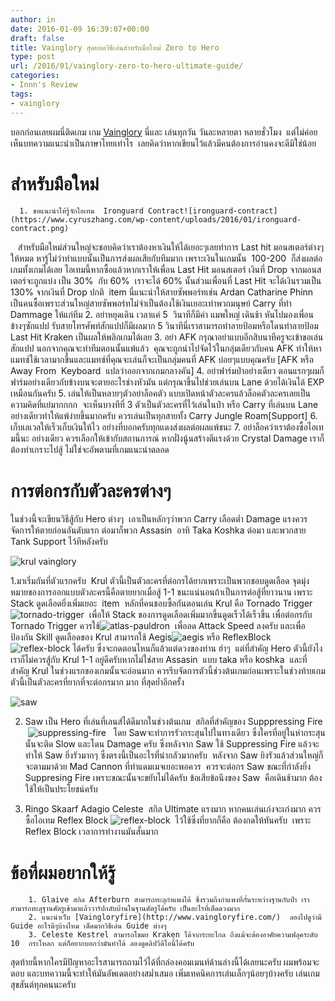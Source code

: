 ```yaml
---
author: in
date: 2016-01-09 16:39:07+00:00
draft: false
title: Vainglory สุดยอดวิธีเล่นสำหรับมือใหม่ Zero to Hero
type: post
url: /2016/01/vainglory-zero-to-hero-ultimate-guide/
categories:
- Innn's Review
tags:
- vainglory
---
```


บอกก่อนเลยผมนี่ติดเกม เกม [Vainglory](https://www.cyruszhang.com/2014/12/review-vainglory-the-best-moba-game/) นี่และ เล่นทุกวัน วันละหลายตา หลายชั่วโมง  แต่ไม่ค่อยเห็นบทความแนะนำเป็นภาษาไทยเท่าไร  เลยคิดว่าหากเขียนไว้แล้วมีคนต้องการอ่านคงจะดีมิใช่น้อย

<!-- more -->


# สำหรับมือใหม่





	  1. ขอแนะนำให้รู้จักไอเทม  Ironguard Contract![ironguard-contract](https://www.cyruszhang.com/wp-content/uploads/2016/01/ironguard-contract.png)
   สำหรับมือใหม่ส่วนใหญ่จะชอบคิดว่าเราต้องหาเงินให้ได้เยอะๆเลยทำการ Last hit มอนสเตอร์ต่างๆให้หมด หารู้ไม่ว่าทำแบบนั้นเป็นการส่งผลเสียกับทีมมาก เพราะเงินในเกมนั้น  100-200  ก็ส่งผลต่อเกมทั้งเกมได้เลย ไอเทมนี้หากซื้อแล้วหากเราให้เพื่อน Last Hit มอนสเตอร์ เงินที่ Drop จากมอนสเตอร์จะถูกแบ่ง เป็น 30%  กับ 60%  เราจะได้ 60% นั้นส่วนเพื่อนที่ Last Hit จะได้เงินรวมเป็น 130% จากเงินที่ Drop ปกติ  item นี่แนะนำให้สายซัพพอร์ทเช่น Ardan Catharine Phinn เป็นคนซื้อเพราะส่วนใหญ่สายซัพพอร์ทไม่จำเป็นต้องใช้เงินเยอะเท่าพวกมนุษย์ Carry ที่ทำ Dammage ให้แก่ทีม
	  2. อย่าหยุดเดิน เวลาแค่ 5  วินาทีก็มีค่า แมพใหญ่ เดินช้า หันไปมองเพื่อนข้างๆซักแปป รับสายโทรศัพท์สักแปปก็มีผลมาก 5 วินาทีนี่เราสามารถทำลายป้อมหรือโดนทำลายป้อม Last Hit Kraken เป็นผลให้พลิกเกมได้เลย
	  3. อย่า AFK กรุณาอย่าแบบอีกสิบนาทีครูจะเข้าขอเล่นสักแปป นอกจากคุณจะทำทีมตอนนั้นแพ้แล้ว  คุณจะถูกนำไปจัดไว้ในกลุ่มเดียวกับคน AFK ทำให้หาแมทซ์ใช้เวลามากขึ้นและแมทซ์ที่คุณจะเล่นก็จะเป็นกลุ่มคนที่ AFK บ่อยๆแบบคุณครับ [AFK หรือ Away From  Keyboard  แปลว่าออกจากเกมกลางคัน]
	  4. อย่าฟาร์มป่าอย่างเดียว ตอนแรกๆผมก็ฟาร์มอย่างเดียวกับข้างบนจะตายอะไรช่างหัวมัน แต่กรุณาขึ้นไปช่วยเล่นบน Lane ด้วยได้เงินได้ EXP เหมือนกันครับ
	  5. เล่นให้เป็นหลายๆตัวอย่าล็อคตัว แบบเปิดหน้าตัวละครแล้วล็อคตัวละครเลยเป็นความคิดที่แย่มากกกก  จะเห็นบางทีที่ 3 ตัวเป็นตัวละครที่ไว้เล่นในป่า หรือ Carry ที่เล่นบน Lane อย่างเดียวทำให้แพ้ง่ายขึ้นมากครับ ควรเล่นเป็นทุกสายทั้ง Carry Jungle Roam[Support]
	  6. เก็บเลเวลให้เร็วเก็บเงินให้ไว อย่างที่บอกครับทุกแดงส่งผลต่อผลแพ้ชนะ
	  7. อย่าล็อคว่าเราต้องซื้อไอเทมนี้นะ อย่างเดียว ควรเลือกให้เข้ากับสถานการณ์ หากฝั่งนู้นสร้างตีแรงด้วย Crystal Damage เราก็ต้องทำเกราะไปสู้ ไม่ใช่จะอัพตามที่เกมแนะนำตลอด



# การต่อกรกับตัวละครต่างๆ


ในช่วงนี้จะเขียนวิธีสู้กับ Hero ต่างๆ  เอาเป็นหลักๆว่าพวก Carry เลือดต่ำ Damage แรงควรจัดการให้ตายก่อนอันดับแรก ต่อมาก็พวก Assasin  อาทิ Taka Koshka ต่อมา และพวกสาย Tank Support ไว้ทีหลังครับ

![krul vainglory](https://www.cyruszhang.com/wp-content/uploads/2016/01/static.squarespace.jpg)


1.มาเริ่มกันที่ตัวแรกครับ  Krul ตัวนี้เป็นตัวละครที่ต่อกรได้ยากเพราะเป็นพวกชอบดูดเลือด จุดมุ่งหมายของการออกแบบตัวละครนี้คือตายยากเมื่อสู้ 1-1 ชนะแน่นอนถ้าเป็นการต่อสู้ที่ยาวนาน เพราะ Stack ดูดเลือดยิ่งเพิ่มเยอะ  item  หลักที่คนชอบซื้อกันตอนเล่น Krul คือ Tornado Trigger ![tornado-trigger](https://www.cyruszhang.com/wp-content/uploads/2016/01/tornado-trigger.png)
 เพื่อให้ Stack ของการดูดเลือดเพิ่มมากขึ้นดูดเร็วได้เร็วขึ้น เพื่อต่อกรกับ Tornado Trigger ควรใช้![atlas-pauldron](https://www.cyruszhang.com/wp-content/uploads/2016/01/atlas-pauldron.png)
 เพื่อลด Attack Speed ลงครับ และเพื่อป้องกัน Skill ดูดเลือดของ Krul สามารถใช้ Aegis![aegis](https://www.cyruszhang.com/wp-content/uploads/2016/01/aegis.png)
หรือ ReflexBlock ![reflex-block](https://www.cyruszhang.com/wp-content/uploads/2016/01/reflex-block.png)
ได้ครับ ซึ่งจะกดตอนไหนก็แล้วแต่ดวงของท่าน ฮ่าๆ  แต่ที่สำคัญ Hero ตัวนี้ยังไงเราก็ไม่ควรสู้กับ Krul 1-1 อยู่ดีครับหากไม่ใช่สาย Assasin  แบบ taka หรือ koshka  และที่สำคัญ Krul ในช่วงแรกของเกมนั้นจะอ่อนมาก ควรรีบจัดการตัวนี้ช่วงต้นเกมก่อนเพราะในช่วงท้ายเกมตัวนี้เป็นตัวละครที่ยากที่จะต่อกรมาก มาก ที่สุดย้ำอีกครั้ง

![saw](https://www.cyruszhang.com/wp-content/uploads/2016/01/saw.jpg)


2. Saw เป็น Hero ที่เล่นที่เลนส์ได้ดีมากในช่วงต้นเกม  สกิลที่สำคัญของ Supppressing Fire  ![suppressing-fire](https://www.cyruszhang.com/wp-content/uploads/2016/01/suppressing-fire-1.jpg)
  โดย Sawจะทำการรัวกระสุนไปในทางเดียว ซึ่งใครที่อยู่ในห่ากระสุนนั้นจะติด Slow และโดน Damage ครับ ซึ่งหลังจาก Saw ใช้ Suppressing Fire แล้วจะทำให้ Saw ยิ่งรัวมากๆ ซึ่งตรงนี้เป็นอะไรที่น่ากลัวมากครับ  หลังจาก Saw ยิงรัวแล้วส่วนใหญ่ก็จะตามมาด้วย Mad Cannon ที่ทำแดมเมจเยอะพอควร  ควรจะต่อกร Saw ขณะที่กำลังยิ่ง Suppresing Fire เพราะขณะนั้นจะขยับไม่ได้ครับ ข้อเสียข้อนึงของ Saw  คือเดินช้ามาก ต้องใช้ให้เป็นประโยชน์ครับ

3. Ringo Skaarf Adagio Celeste  สกิล Ultimate แรงมาก หากคนเล่นเก่งจะเก่งมาก ควรซื้อไอเทม Reflex Block ![reflex-block](https://www.cyruszhang.com/wp-content/uploads/2016/01/reflex-block.png)
 ไว้ใช้ซึ่งที่ยากก็คือ ต้องกดให้ทันครับ  เพราะ Reflex Block เวลาการทำงานมันสั้นมาก


# ข้อที่ผมอยากให้รู้






	    1. Glaive สกิล Afterburn สามารถทะลุกำแพงได้ ซึ่งรวมถึงกำแพงที่กั้นระหว่างฐานกับป่า เราสามารถทะลุฐานศัตรูเข้ามาแล้ววาร์ปกลับบ้านในฐานศัตรูได้ครับ เป็นอะไรที่เด็ดดวงมาก
	    2. แนะนำเว็บ [Vaingloryfire](http://www.vaingloryfire.com/)  ลองไปดูว่ามี Guide อะไรดีๆบ้างไหม เด็ดมากวิธีเล่น Guide ต่างๆ
	    3. Celeste Kestrel สามารถโขมย Kraken ได้จากระยะไกล ถึงแม้จะต้องอาศัยความฟลุคระดับ 10  กระโหลก แต่ก็อยากบอกว่ามันทำได้ ลองดูคลิปวีดีโอนี้ได้ครับ




สุดท้ายนี้หากใครมีปัญหาอะไรสามารถถามไว้ได้ที่กล่องคอมเมนท์ด้านล่างนี้ได้เลยนะครับ ผมพร้อมจะตอบ และบทความนี้จะทำให้มันอัพเดตอย่างสม่ำเสมอ เพิ่มเทคนิคการเล่นเล็กๆน้อยๆบ้างครับ เล่นเกมสุขสันต์ทุกคนนะครับ


